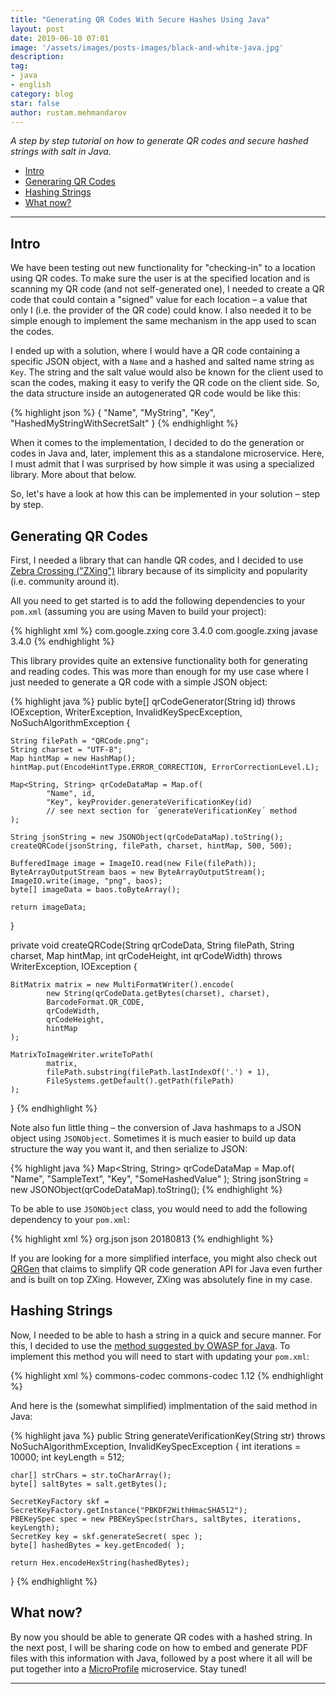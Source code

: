 ```yaml
---
title: "Generating QR Codes With Secure Hashes Using Java"
layout: post
date: 2019-06-10 07:01
image: '/assets/images/posts-images/black-and-white-java.jpg'
description:
tag:
- java
- english
category: blog
star: false
author: rustam.mehmandarov
---
```


_A step by step tutorial on how to generate QR codes and secure hashed strings with salt in Java._

- [Intro](#intro)
- [Generaring QR Codes](#generating-qr-codes)
- [Hashing Strings](#hashing-strings)
- [What now?](#what-now)


---

## Intro

We have been testing out new functionality for "checking-in" to a location using QR codes. To make sure the user is at the specified location and is scanning my QR code (and not self-generated one), I needed to create a QR code that could contain a "signed" value for each location – a value that only I (i.e. the provider of the QR code) could know. I also needed it to be simple enough to implement the same mechanism in the app used to scan the codes.

I ended up with a solution, where I would have a QR code containing a specific JSON object, with a `Name` and a hashed and salted name string as `Key`. The string and the salt value would also be known for the client used to scan the codes, making it easy to verify the QR code on the client side. So, the data structure inside an autogenerated QR code would be like this:

{% highlight json %}
{ 
    "Name", "MyString",
    "Key", "HashedMyStringWithSecretSalt"
}
{% endhighlight %}

When it comes to the implementation, I decided to do the generation or codes in Java and, later, implement this as a standalone microservice. Here, I must admit that I was surprised by how simple it was using a specialized library. More about that below.

So, let's have a look at how this can be implemented in your solution – step by step.

## Generating QR Codes

First, I needed a library that can handle QR codes, and I decided to use [Zebra Crossing  ("ZXing")][1] library because of its simplicity and popularity (i.e. community around it). 

All you need to get started is to add the following dependencies to your `pom.xml` (assuming you are using Maven to build your project):

{% highlight xml %}
<dependency>
  <groupId>com.google.zxing</groupId>
  <artifactId>core</artifactId>
  <version>3.4.0</version>
</dependency>
<dependency>
  <groupId>com.google.zxing</groupId>
  <artifactId>javase</artifactId>
  <version>3.4.0</version>
</dependency>
{% endhighlight %}

This library provides quite an extensive functionality both for generating and reading codes. This was more than enough for my use case where I just needed to generate a QR code with a simple JSON object: 

{% highlight java %}
public byte[] qrCodeGenerator(String id) throws IOException, 
                                                WriterException, 
                                                InvalidKeySpecException, 
                                                NoSuchAlgorithmException {

    String filePath = "QRCode.png";
    String charset = "UTF-8";
    Map hintMap = new HashMap();
    hintMap.put(EncodeHintType.ERROR_CORRECTION, ErrorCorrectionLevel.L);

    Map<String, String> qrCodeDataMap = Map.of(
            "Name", id,
            "Key", keyProvider.generateVerificationKey(id) 
            // see next section for ´generateVerificationKey´ method
    );

    String jsonString = new JSONObject(qrCodeDataMap).toString();
    createQRCode(jsonString, filePath, charset, hintMap, 500, 500);

    BufferedImage image = ImageIO.read(new File(filePath));
    ByteArrayOutputStream baos = new ByteArrayOutputStream();
    ImageIO.write(image, "png", baos);
    byte[] imageData = baos.toByteArray();

    return imageData;
}

private void createQRCode(String qrCodeData, 
                          String filePath, 
                          String charset, 
                          Map hintMap, 
                          int qrCodeHeight, 
                          int qrCodeWidth) throws WriterException, 
                                                  IOException {

    BitMatrix matrix = new MultiFormatWriter().encode(
            new String(qrCodeData.getBytes(charset), charset),
            BarcodeFormat.QR_CODE,
            qrCodeWidth,
            qrCodeHeight,
            hintMap
    );

    MatrixToImageWriter.writeToPath(
            matrix,
            filePath.substring(filePath.lastIndexOf('.') + 1),
            FileSystems.getDefault().getPath(filePath)
    );
}
{% endhighlight %}

Note also fun little thing – the conversion of Java hashmaps to a JSON object using `JSONObject`. Sometimes it is much easier to build up data structure the way you want it, and then serialize to JSON:

{% highlight java %}
Map<String, String> qrCodeDataMap = Map.of(
        "Name", "SampleText",
        "Key", "SomeHashedValue"
);
String jsonString = new JSONObject(qrCodeDataMap).toString();
{% endhighlight %}

To be able to use `JSONObject` class, you would need to add the following dependency to your `pom.xml`:

{% highlight xml %}
<dependency>
  <groupId>org.json</groupId>
  <artifactId>json</artifactId>
  <version>20180813</version>
</dependency>
{% endhighlight %}

If you are looking for a more simplified interface, you might also check out [QRGen][2] that claims to simplify QR code generation API for Java even further and is built on top ZXing. However, ZXing was absolutely fine in my case.

## Hashing Strings

Now, I needed to be able to hash a string in a quick and secure manner. For this, I decided to use the [method suggested by OWASP for Java][3]. To implement this method you will need to start with updating your `pom.xml`:

{% highlight xml %}
<dependency>
  <groupId>commons-codec</groupId>
  <artifactId>commons-codec</artifactId>
  <version>1.12</version>
</dependency>
{% endhighlight %}

And here is the (somewhat simplified) implmentation of the said method in Java:

{% highlight java %}
public String generateVerificationKey(String str) throws NoSuchAlgorithmException,
                                                         InvalidKeySpecException {
    int iterations = 10000;
    int keyLength = 512;

    char[] strChars = str.toCharArray();
    byte[] saltBytes = salt.getBytes();

    SecretKeyFactory skf = SecretKeyFactory.getInstance("PBKDF2WithHmacSHA512");
    PBEKeySpec spec = new PBEKeySpec(strChars, saltBytes, iterations, keyLength);
    SecretKey key = skf.generateSecret( spec );
    byte[] hashedBytes = key.getEncoded( );

    return Hex.encodeHexString(hashedBytes);
}
{% endhighlight %}

## What now?

By now you should be able to generate QR codes with a hashed string. In the next post, I will be sharing code on how to embed and generate PDF files with this information with Java, followed by a post where it all will be put together into a [MicroProfile][4] microservice. Stay tuned!

---

[1]: https://github.com/zxing/zxing
[2]: https://github.com/kenglxn/QRGen
[3]: https://www.owasp.org/index.php/Hashing_Java
[4]: https://microprofile.io/